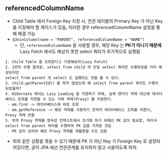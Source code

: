 ## referencedColumnName
 - Child Table 에서 Foreign Key 지정 시, 연관 테이블의 Primary Key 가 아닌 Key 를 지정해야 할 케이스가 있음, 이러한 경우 referencedColumnName 설정을 통해 해결 가능
 - `@JoinColumn(name = "PARENT", referencedColumnName = "NAME")`
   - 단, `referencedColumnName` 을 사용할 경우, 해당 Key 는 **PK가 아니기 때문에** Lazy Fetch 에서도 예상치 못한 select 쿼리가 추가적으로 실행됨
```
1. Child Table 을 조회한다고 가정해보자(Lazy Fetch)
2. 1번의 수행 결과로, select from child 의 단일 select 쿼리만 수행되었을 거라 예상되지만
select from parent 의 select 도 실행되는 것을 볼 수 있다.
3. child.getParentId() 를 하지 않았는데 왜 select from parent 쿼리도 수행이 되었을까?
4. Hibernate 에서는 Lazy Loading 을 지원하기 위해, 실제 엔티티 객체 대신에 데이터베이스 조회를 지연할 수 있는 가짜 객체(Proxy) 를 지원한다.
 - em.find -> 데이터베이스에 바로 조회
 - em.getReference -> 해당 객체를 사용하기 전까지 데이터베이스 조회를 미룬다, Proxy 객체 반환
5. 위의 Proxy 객체를 영속성 컨텍스트에서 초기화 하기 위해선 PK 값이 필요함, 따라서 select from parent 쿼리를 수행하여 PK 값을 가져온 것임
 - PK 값이 있어야 해당 Proxy 객체를 재활용할 수도 있음
```
 - 위와 같은 상황을 겪을 수 있기 때문에 PK 가 아닌 Key 가 Foreign Key 로 설정되어있다면, 굳이 JPA 에선 연관관계를 유지하지 말고 사용하도록 하자.